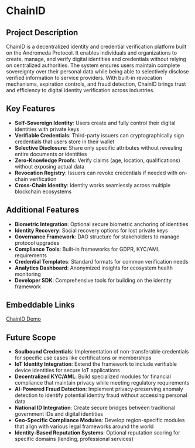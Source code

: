 # ChainID

## Project Description

ChainID is a decentralized identity and credential verification platform built on the Andromeda Protocol. It enables individuals and organizations to create, manage, and verify digital identities and credentials without relying on centralized authorities. The system ensures users maintain complete sovereignty over their personal data while being able to selectively disclose verified information to service providers. With built-in revocation mechanisms, expiration controls, and fraud detection, ChainID brings trust and efficiency to digital identity verification across industries.

## Key Features

- **Self-Sovereign Identity**: Users create and fully control their digital identities with private keys
- **Verifiable Credentials**: Third-party issuers can cryptographically sign credentials that users store in their wallet
- **Selective Disclosure**: Share only specific attributes without revealing entire documents or identities
- **Zero-Knowledge Proofs**: Verify claims (age, location, qualifications) without exposing actual data
- **Revocation Registry**: Issuers can revoke credentials if needed with on-chain verification
- **Cross-Chain Identity**: Identity works seamlessly across multiple blockchain ecosystems

## Additional Features

- **Biometric Integration**: Optional secure biometric anchoring of identities
- **Identity Recovery**: Social recovery options for lost private keys
- **Governance Framework**: DAO structure for stakeholders to manage protocol upgrades
- **Compliance Tools**: Built-in frameworks for GDPR, KYC/AML requirements
- **Credential Templates**: Standard formats for common verification needs
- **Analytics Dashboard**: Anonymized insights for ecosystem health monitoring
- **Developer SDK**: Comprehensive tools for building on the identity framework

## Embeddable Links

[ChainID Demo](https://chainid-protocol.vercel.app)

## Future Scope

- **Soulbound Credentials**: Implementation of non-transferable credentials for specific use cases like certifications or memberships
- **IoT Identity Integration**: Extend the framework to include verifiable device identities for secure IoT applications
- **Decentralized KYC/AML**: Build specialized modules for financial compliance that maintain privacy while meeting regulatory requirements
- **AI-Powered Fraud Detection**: Implement privacy-preserving anomaly detection to identify potential identity fraud without accessing personal data
- **National ID Integration**: Create secure bridges between traditional government IDs and digital identities
- **Geo-Specific Compliance Modules**: Develop region-specific modules that align with various legal frameworks around the world
- **Identity-Based Reputation Systems**: Optional reputation scoring for specific domains (lending, professional services)
